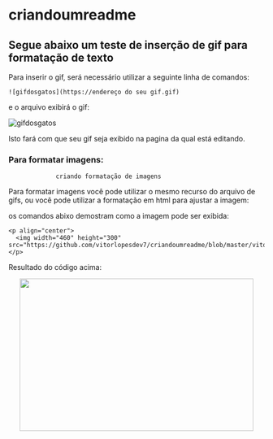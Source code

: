 # criandoumreadme
## Segue abaixo um teste de inserção de gif para formatação de texto
Para inserir o gif, será necessário utilizar a seguinte linha de comandos:

```
![gifdosgatos](https://endereço do seu gif.gif)
```
e o arquivo exibirá o gif:

![gifdosgatos](https://github.com/vitorlopesdev7/criandoumreadme/blob/master/Gatos-Gifs-Engra%C3%A7ados.gif)


Isto fará com que seu gif seja exibido na pagina da qual está editando.

### Para formatar imagens:
                 criando formatação de imagens
                 
Para formatar imagens você pode utilizar o mesmo recurso do arquivo de gifs, ou você pode utilizar a formatação em html para ajustar a imagem:

os comandos abixo demostram como a imagem pode ser exibida:
```
<p align="center">
  <img width="460" height="300" src="https://github.com/vitorlopesdev7/criandoumreadme/blob/master/vitor.jpg">
</p>
```
Resultado do código acima:
<p align="center">
  <img width="460" height="300" src="https://github.com/vitorlopesdev7/criandoumreadme/blob/master/vitor.jpg">
</p>

